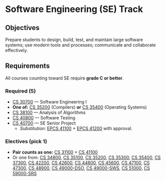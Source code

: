 # Software Engineering (SE) Track

## Objectives
Prepare students to design, build, test, and maintain large software systems; use modern tools and processes; communicate and collaborate effectively.

## Requirements
All courses counting toward SE require **grade C or better**.

### Required (5)
- [CS 30700](./course_pages/CS30700.md) — Software Engineering I  
- **One of:** [CS 35200](./course_pages/CS35200.md) (Compilers) **or** [CS 35400](./course_pages/CS35400.md) (Operating Systems)  
- [CS 38100](./course_pages/CS38100.md) — Analysis of Algorithms  
- [CS 40800](./course_pages/CS40800.md) — Software Testing  
- [CS 40700](./course_pages/CS40700.md) — SE Senior Project  
  - *Substitution:* [EPCS 41100](./course_pages/EPCS41100.md) + [EPCS 41200](./course_pages/EPCS41200.md) with approval.

### Electives (pick **1**)
- **Pair counts as one:** [CS 31100](./course_pages/CS31100.md) + [CS 41100](./course_pages/CS41100.md)  
- Or one from: [CS 34800](./course_pages/CS34800.md), [CS 35100](./course_pages/CS35100.md), [CS 35200](./course_pages/CS35200.md), [CS 35300](./course_pages/CS35300.md), [CS 35400](./course_pages/CS35400.md), [CS 37300](./course_pages/CS37300.md), [CS 42200](./course_pages/CS42200.md), [CS 42600](./course_pages/CS42600.md), [CS 44800](./course_pages/CS44800.md), [CS 45600](./course_pages/CS45600.md), [CS 47100](./course_pages/CS47100.md), [CS 47300](./course_pages/CS47300.md), [CS 48900](./course_pages/CS48900.md), [CS 49000-DSO](./course_pages/CS49000-DSO.md), [CS 49000-SWS](./course_pages/CS49000-SWS.md), [CS 51000](./course_pages/CS51000.md), [CS 59000-SRS](./course_pages/CS59000-SRS.md)